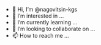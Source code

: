 - 👋 Hi, I’m @nagovitsin-kgs
- 👀 I’m interested in ...
- 🌱 I’m currently learning ...
- 💞️ I’m looking to collaborate on ...
- 📫 How to reach me ...

<!---
nagovitsin-kgs/nagovitsin-kgs is a ✨ special ✨ repository because its `README.md` (this file) appears on your GitHub profile.
You can click the Preview link to take a look at your changes.
--->
